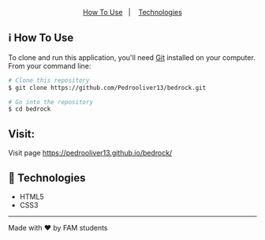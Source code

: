 <p align="center">
  <a href="#information_source-how-to-use">How To Use</a>&nbsp;&nbsp;&nbsp;|&nbsp;&nbsp;&nbsp;
  <a href="#rocket-technologies">Technologies</a>
</p>

## :information_source: How To Use

To clone and run this application, you'll need [Git](https://git-scm.com) installed on your computer. From your command line:

```bash
# Clone this repository
$ git clone https://github.com/Pedrooliver13/bedrock.git

# Go into the repository
$ cd bedrock
```

## Visit:

Visit page https://pedrooliver13.github.io/bedrock/

## :rocket: Technologies

-  HTML5
-  CSS3

---

Made with ♥ by FAM students
